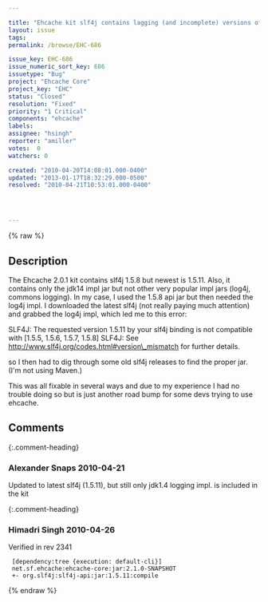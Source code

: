 ```yaml
---

title: "Ehcache kit slf4j contains lagging (and incomplete) versions of slf4j"
layout: issue
tags: 
permalink: /browse/EHC-686

issue_key: EHC-686
issue_numeric_sort_key: 686
issuetype: "Bug"
project: "Ehcache Core"
project_key: "EHC"
status: "Closed"
resolution: "Fixed"
priority: "1 Critical"
components: "ehcache"
labels: 
assignee: "hsingh"
reporter: "amiller"
votes:  0
watchers: 0

created: "2010-04-20T14:08:01.000-0400"
updated: "2013-01-17T18:32:29.000-0500"
resolved: "2010-04-21T10:53:01.000-0400"




---
```


{% raw %}

## Description

<div markdown="1" class="description">

The Ehcache 2.0.1 kit contains slf4j 1.5.8 but newest is 1.5.11.  Also, it contains only the jdk14 impl jar but not other very popular impl jars (log4j, commons logging).  In my case, I used the 1.5.8 api jar but then needed the log4j impl.  I downloaded the latest slf4j (not really paying much attention) and grabbed the log4j impl, which led me to this error:

SLF4J: The requested version 1.5.11 by your slf4j binding is not compatible with [1.5.5, 1.5.6, 1.5.7, 1.5.8]
SLF4J: See http://www.slf4j.org/codes.html#version\_mismatch for further details.

so I then had to dig through some old slf4j releases to find the proper jar.  (I'm not using Maven.)

This was all fixable in several ways and due to my experience I had no trouble doing so but is just another road bump for some devs trying to use ehcache.


</div>

## Comments


{:.comment-heading}
### **Alexander Snaps** <span class="date">2010-04-21</span>

<div markdown="1" class="comment">

Updated to latest slf4j (1.5.11), but still only jdk1.4 logging impl. is included in the kit

</div>


{:.comment-heading}
### **Himadri Singh** <span class="date">2010-04-26</span>

<div markdown="1" class="comment">

Verified in rev  2341


```
 [dependency:tree {execution: default-cli}]
 net.sf.ehcache:ehcache-core:jar:2.1.0-SNAPSHOT
 +- org.slf4j:slf4j-api:jar:1.5.11:compile
```


</div>



{% endraw %}
